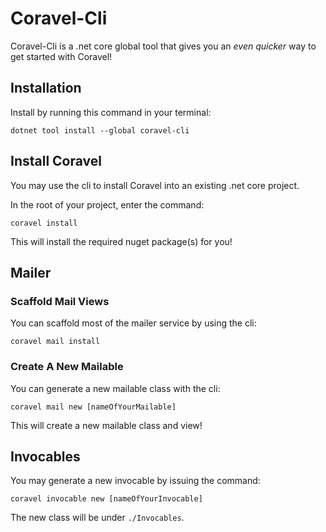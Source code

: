 # Coravel-Cli

Coravel-Cli is a .net core global tool that gives you an _even quicker_ way to get started with Coravel!

## Installation

Install by running this command in your terminal:

`dotnet tool install --global coravel-cli`

## Install Coravel

You may use the cli to install Coravel into an existing .net core project.

In the root of your project, enter the command:

`coravel install`

This will install the required nuget package(s) for you!

## Mailer

### Scaffold Mail Views

You can scaffold most of the mailer service by using the cli:

`coravel mail install`

### Create A New Mailable

You can generate a new mailable class with the cli:

`coravel mail new [nameOfYourMailable]`

This will create a new mailable class and view!

## Invocables

You may generate a new invocable by issuing the command:

`coravel invocable new [nameOfYourInvocable]`

The new class will be under `./Invocables`.
